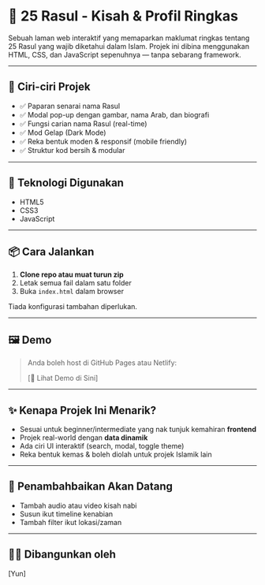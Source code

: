 # 🌟 25 Rasul - Kisah & Profil Ringkas

Sebuah laman web interaktif yang memaparkan maklumat ringkas tentang 25 Rasul yang wajib diketahui dalam Islam. Projek ini dibina menggunakan HTML, CSS, dan JavaScript sepenuhnya — tanpa sebarang framework.

---

## 🎯 Ciri-ciri Projek

- ✅ Paparan senarai nama Rasul
- ✅ Modal pop-up dengan gambar, nama Arab, dan biografi
- ✅ Fungsi carian nama Rasul (real-time)
- ✅ Mod Gelap (Dark Mode)
- ✅ Reka bentuk moden & responsif (mobile friendly)
- ✅ Struktur kod bersih & modular

---

## 🧰 Teknologi Digunakan

- HTML5
- CSS3
- JavaScript 

---

## 📦 Cara Jalankan

1. **Clone repo atau muat turun zip**
2. Letak semua fail dalam satu folder
3. Buka `index.html` dalam browser

Tiada konfigurasi tambahan diperlukan.

---

## 🖼️ Demo

> Anda boleh host di GitHub Pages atau Netlify:
> 
> [🔗 Lihat Demo di Sini]

---

## ✨ Kenapa Projek Ini Menarik?

- Sesuai untuk beginner/intermediate yang nak tunjuk kemahiran **frontend**
- Projek real-world dengan **data dinamik**
- Ada ciri UI interaktif (search, modal, toggle theme)
- Reka bentuk kemas & boleh diolah untuk projek Islamik lain

---

## 📌 Penambahbaikan Akan Datang

- Tambah audio atau video kisah nabi
- Susun ikut timeline kenabian
- Tambah filter ikut lokasi/zaman

---

## 👨‍💻 Dibangunkan oleh

[Yun]
